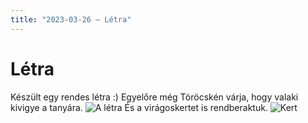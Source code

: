 ```yaml
---
title: "2023-03-26 – Létra"
---
```


# Létra
Készült egy rendes létra :)
Egyelőre még Töröcskén várja, hogy valaki kivigye a tanyára.
![A létra](/tanya/img/letra.jpg)
És a virágoskertet is rendberaktuk.
![Kert](/tanya/img/received_1252352508997083.jpeg)
